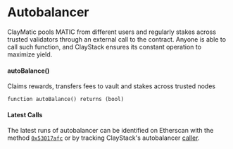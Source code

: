 # Autobalancer

ClayMatic pools MATIC from different users and regularly stakes across trusted validators through an external call to the contract. Anyone is able to call such function, and ClayStack ensures its constant operation to maximize yield.

#### autoBalance()

Claims rewards, transfers fees to vault and stakes across trusted nodes

```solidity
function autoBalance() returns (bool)
```

#### Latest Calls
The latest runs of autobalancer can be identified on Etherscan with the method [`0x53017afc`](https://etherscan.io/address/0x91730940DCE63a7C0501cEDfc31D9C28bcF5F905) or by tracking ClayStack's autobalancer [caller](https://etherscan.io/address/0x83e58c288059cbf489f606401dc4b7ca6167d2f2).
